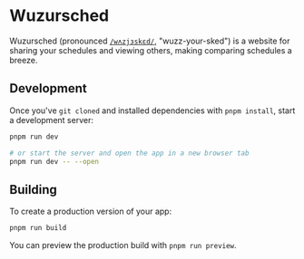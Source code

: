 # Wuzursched

Wuzursched (pronounced [`/wʌzjɜskɛd/`](http://ipa-reader.xyz/?text=wʌzjɜskɛd), "wuzz-your-sked") is a website for sharing your schedules and viewing others, making comparing schedules a breeze.

## Development

Once you've `git cloned` and installed dependencies with `pnpm install`, start a development server:

```bash
pnpm run dev

# or start the server and open the app in a new browser tab
pnpm run dev -- --open
```

## Building

To create a production version of your app:

```bash
pnpm run build
```

You can preview the production build with `pnpm run preview`.
